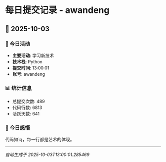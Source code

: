 # 每日提交记录 - awandeng

## 📅 2025-10-03

### 🎯 今日活动
- **主要活动**: 学习新技术
- **技术栈**: Python
- **提交时间**: 13:00:01
- **账号**: awandeng

### 📊 统计信息
- 总提交次数: 489
- 代码行数: 6813
- 活跃天数: 641

### 💭 今日感悟
代码如诗，每一行都是艺术的体现。

---
*自动生成于 2025-10-03T13:00:01.285469*
